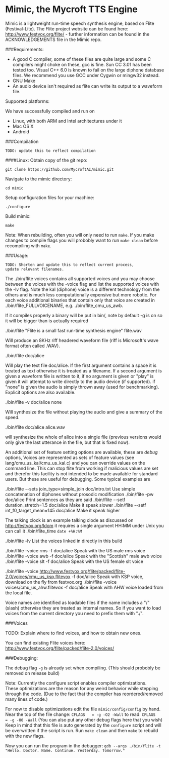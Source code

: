 Mimic, the Mycroft TTS Engine
==========

Mimic is a lightweight run-time speech synthesis engine, based on
Flite (Festival-Lite). The Flite project website can be found
here: http://www.festvox.org/flite/ - further information can be found
in the ACKNOWLEDGEMENTS file in the Mimic repo.

###Requirements:

- A good C compiler, some of these files are quite large and some C
  compilers might choke on these, gcc is fine.  Sun CC 3.01 has been
  tested too.  Visual C++ 6.0 is known to fail on the large diphone
  database files.  We recommend you use GCC under Cygwin or mingw32
  instead.
- GNU Make
- An audio device isn't required as flite can write its output to
  a waveform file.

Supported platforms:

We have successfully compiled and run on

- Linux, with both ARM and Intel architectures under it
- Mac OS X
- Android

###Compilation

    TODO: update this to reflect compilation
####Linux:
  Obtain copy of the git repo:
  
  `git clone https://github.com/MycroftAI/mimic.git`
  
  Navigate to the mimic directory:
  
  `cd mimic`
  
  Setup configuration files for your machine: 
  
  `./configure`
  
  Build mimic:
  
  `make`
  
  Note: When rebuilding, often you will only need to run `make`. 
  If you make changes to compile flags you will probobly want to 
  run `make clean` before recompiling with `make`. 

###Usage:

    TODO: Shorten and update this to reflect current process,
    update relevant filenames.

The ./bin/flite voices contains all supported voices and you may
choose between the voices with the -voice flag and list the supported
voices with the -lv flag.  Note the kal (diphone) voice is a different
technology from the others and is much less computationally expensive
but more robotic.  For each voice additional binaries that contain
only that voice are created in ./bin/flite_FULLVOICENAME,
e.g. ./bin/flite_cmu_us_awb.

If it compiles properly a binary will be put in bin/, note by
default -g is on so it will be bigger than is actually required

   ./bin/flite "Flite is a small fast run-time synthesis engine" flite.wav

Will produce an 8KHz riff headered waveform file (riff is Microsoft's
wave format often called .WAV).

   ./bin/flite doc/alice

Will play the text file doc/alice.  If the first argument contains
a space it is treated as text otherwise it is treated as a filename.
If a second argument is given a waveform file is written to it,
if no argument is given or "play" is given it will attempt to
write directly to the audio device (if supported).  if "none"
is given the audio is simply thrown away (used for benchmarking).
Explicit options are also available.

   ./bin/flite -v doc/alice none

Will synthesize the file without playing the audio and give a summary
of the speed.

   ./bin/flite doc/alice alice.wav

will synthesize the whole of alice into a single file (previous
versions would only give the last utterance in the file, but
that is fixed now).

An additional set of feature setting options are available, these are
*debug* options, Voices are represented as sets of feature values (see
lang/cmu_us_kal/cmu_us_kal.c) and you can override values on the
command line.  This can stop flite from working if malicious values
are set and therefor this facility is not intended to be made
available for standard users.  But these are useful for
debugging.  Some typical examples are

./bin/flite --sets join_type=simple_join doc/intro.txt
     Use simple concatenation of diphones without prosodic modification
./bin/flite -pw doc/alice
     Print sentences as they are said
./bin/flite --setf duration_stretch=1.5 doc/alice
     Make it speak slower
./bin/flite --setf int_f0_target_mean=145 doc/alice
     Make it speak higher

The talking clock is an example talking clode as discussed on
http://festvox.org/ldom it requires a single argument HH:MM
under Unix you can call it
    ./bin/flite_time `date +%H:%M`

./bin/flite -lv
    List the voices linked in directly in this build

./bin/flite -voice rms -f doc/alice
    Speak with the US male rms voice
./bin/flite -voice awb -f doc/alice
    Speak with the "Scottish" male awb voice
./bin/flite -voice slt -f doc/alice
    Speak with the US female slt voice

./bin/flite -voice http://www.festvox.org/flite/packed/flite-2.0/voices/cmu_us_ksp.flitevox -f doc/alice
    Speak with KSP voice, download on the fly from festvox.org
./bin/flite -voice voices/cmu_us_ahw.flitevox -f doc/alice
    Speak with AHW voice loaded from the local file.

Voice names are identified as loadable files if the name includes a
"/" (slash) otherwise they are treated as internal names.  So if you
want to load voices from the current directory you need to prefix them
with "./".

###Voices

TODO: Explain where to find voices, and how to obtain new ones.

You can find existing Flite voices here:
  http://www.festvox.org/flite/packed/flite-2.0/voices/

###Debugging:

  The debug flag `-g` is already set when compiling. (This should 
  probobly be removed on release build)

  Note: Currently the configure script enables compiler optimizations.  
  These optimizations are the reason for any weird behavior while
  stepping through the code. (Due to the fact that the compiler has
  reordered/removed many lines of code.) 

  For now to disable optimizations edit the file `mimic/config/config`
  by hand. Near the top of the file change: `CFLAGS   = -g -O2 -Wall` 
  to read: `CFLAGS   = -g -O0 -Wall`
  (You can also put any other debug flags here that you wish) 
  Keep in mind that this file is auto generated by the `configure`
  script and will be overwritten if the script is run. 
  Run `make clean` and then `make` to rebuild with the new flags.

  Now you can run the program in the debugger:
  `gdb --args ./bin/flite -t "Hello. Doctor. Name. Continue. Yesterday. Tomorrow."`
